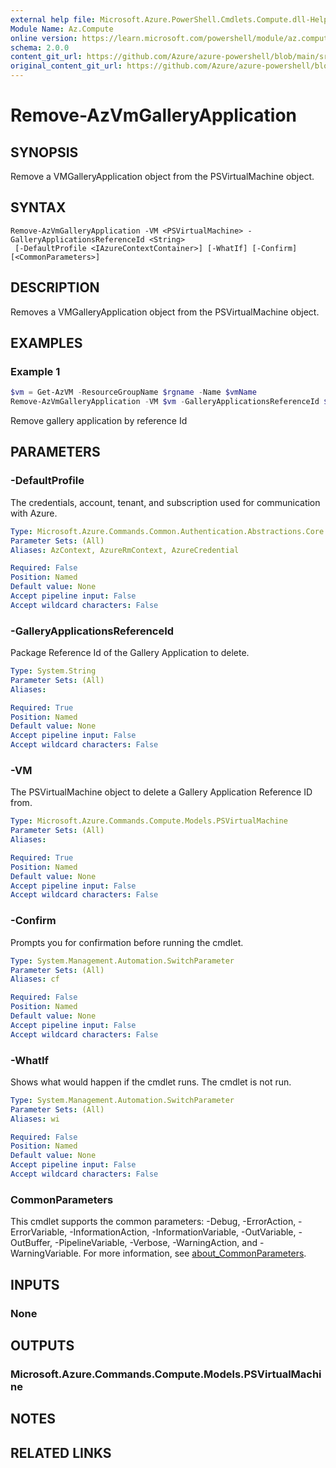 ```yaml
---
external help file: Microsoft.Azure.PowerShell.Cmdlets.Compute.dll-Help.xml
Module Name: Az.Compute
online version: https://learn.microsoft.com/powershell/module/az.compute/remove-azvmgalleryapplication
schema: 2.0.0
content_git_url: https://github.com/Azure/azure-powershell/blob/main/src/Compute/Compute/help/Remove-AzVmGalleryApplication.md
original_content_git_url: https://github.com/Azure/azure-powershell/blob/main/src/Compute/Compute/help/Remove-AzVmGalleryApplication.md
---
```


# Remove-AzVmGalleryApplication

## SYNOPSIS
Remove a VMGalleryApplication object from the PSVirtualMachine object.

## SYNTAX

```
Remove-AzVmGalleryApplication -VM <PSVirtualMachine> -GalleryApplicationsReferenceId <String>
 [-DefaultProfile <IAzureContextContainer>] [-WhatIf] [-Confirm] [<CommonParameters>]
```

## DESCRIPTION
Removes a VMGalleryApplication object from the PSVirtualMachine object.

## EXAMPLES

### Example 1
```powershell
$vm = Get-AzVM -ResourceGroupName $rgname -Name $vmName
Remove-AzVmGalleryApplication -VM $vm -GalleryApplicationsReferenceId $refId
```

Remove gallery application by reference Id

## PARAMETERS

### -DefaultProfile
The credentials, account, tenant, and subscription used for communication with Azure.

```yaml
Type: Microsoft.Azure.Commands.Common.Authentication.Abstractions.Core.IAzureContextContainer
Parameter Sets: (All)
Aliases: AzContext, AzureRmContext, AzureCredential

Required: False
Position: Named
Default value: None
Accept pipeline input: False
Accept wildcard characters: False
```

### -GalleryApplicationsReferenceId
Package Reference Id of the Gallery Application to delete.

```yaml
Type: System.String
Parameter Sets: (All)
Aliases:

Required: True
Position: Named
Default value: None
Accept pipeline input: False
Accept wildcard characters: False
```

### -VM
The PSVirtualMachine object to delete a Gallery Application Reference ID from.

```yaml
Type: Microsoft.Azure.Commands.Compute.Models.PSVirtualMachine
Parameter Sets: (All)
Aliases:

Required: True
Position: Named
Default value: None
Accept pipeline input: False
Accept wildcard characters: False
```

### -Confirm
Prompts you for confirmation before running the cmdlet.

```yaml
Type: System.Management.Automation.SwitchParameter
Parameter Sets: (All)
Aliases: cf

Required: False
Position: Named
Default value: None
Accept pipeline input: False
Accept wildcard characters: False
```

### -WhatIf
Shows what would happen if the cmdlet runs. The cmdlet is not run.

```yaml
Type: System.Management.Automation.SwitchParameter
Parameter Sets: (All)
Aliases: wi

Required: False
Position: Named
Default value: None
Accept pipeline input: False
Accept wildcard characters: False
```

### CommonParameters
This cmdlet supports the common parameters: -Debug, -ErrorAction, -ErrorVariable, -InformationAction, -InformationVariable, -OutVariable, -OutBuffer, -PipelineVariable, -Verbose, -WarningAction, and -WarningVariable. For more information, see [about_CommonParameters](http://go.microsoft.com/fwlink/?LinkID=113216).

## INPUTS

### None

## OUTPUTS

### Microsoft.Azure.Commands.Compute.Models.PSVirtualMachine

## NOTES

## RELATED LINKS
